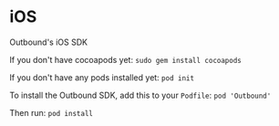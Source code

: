# iOS
Outbound's iOS SDK

If you don't have cocoapods yet:
`sudo gem install cocoapods`

If you don't have any pods installed yet:
`pod init`

To install the Outbound SDK, add this to your `Podfile`:
`pod 'Outbound'`

Then run:
`pod install`
